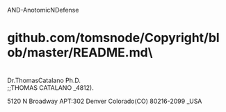 AND-AnotomicNDefense


# github.com/tomsnode/Copyright/blob/master/README.md\

#
Dr.ThomasCatalano Ph.D.\
;;THOMAS CATALANO _4812).

5120 N Broadway APT:302 Denver Colorado(CO) 80216-2099 _USA
